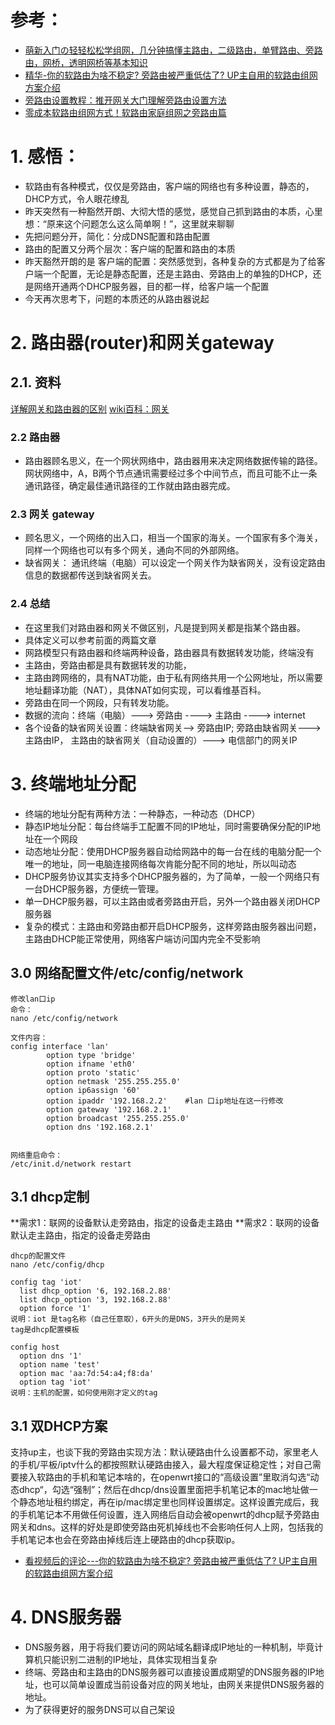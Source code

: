 # 参考：
 - [萌新入门の轻轻松松学组网，几分钟搞懂主路由，二级路由，单臂路由、旁路由，网桥，透明网桥等基本知识](https://www.youtube.com/watch?v=44Q1Fa6s1jo)
 - [精华-你的软路由为啥不稳定? 旁路由被严重低估了? UP主自用的软路由组网方案介绍](https://www.youtube.com/watch?v=KNbSW7Khe-o)
 - [旁路由设置教程：推开网关大门理解旁路由设置方法](https://www.youtube.com/watch?v=_XwHEiBmT30)
 - [零成本软路由组网方式！软路由家庭组网之旁路由篇](https://www.youtube.com/watch?v=qDFSjVhuCV0)

# 1. 感悟：
  - 软路由有各种模式，仅仅是旁路由，客户端的网络也有多种设置，静态的，DHCP方式，令人眼花缭乱
  - 昨天突然有一种豁然开朗、大彻大悟的感觉，感觉自己抓到路由的本质，心里想：“原来这个问题怎么这么简单啊！”，这里就来聊聊
  - 先把问题分开，简化：分成DNS配置和路由配置
  - 路由的配置又分两个层次：客户端的配置和路由的本质
  - 昨天豁然开朗的是 客户端的配置：突然感觉到，各种复杂的方式都是为了给客户端一个配置，无论是静态配置，还是主路由、旁路由上的单独的DHCP，还是网络开通两个DHCP服务器，目的都一样，给客户端一个配置
  - 今天再次思考下，问题的本质还的从路由器说起

# 2. 路由器(router)和网关gateway
## 2.1. 资料
   [详解网关和路由器的区别](https://blog.csdn.net/bytxl/article/details/41897599)
   [wiki百科：网关](https://zh.wikipedia.org/zh-cn/%E7%BD%91%E5%85%B3)
  
### 2.2 路由器 
 - 路由器顾名思义，在一个网状网络中，路由器用来决定网络数据传输的路径。网状网络中，A，B两个节点通讯需要经过多个中间节点，而且可能不止一条通讯路径，确定最佳通讯路径的工作就由路由器完成。
    
### 2.3 网关 gateway
 - 顾名思义，一个网络的出入口，相当一个国家的海关。一个国家有多个海关，同样一个网络也可以有多个网关，通向不同的外部网络。
 - 缺省网关： 通讯终端（电脑）可以设定一个网关作为缺省网关，没有设定路由信息的数据都传送到缺省网关去。
    
### 2.4 总结
- 在这里我们对路由器和网关不做区别，凡是提到网关都是指某个路由器。
- 具体定义可以参考前面的两篇文章
- 网路模型只有路由器和终端两种设备，路由器具有数据转发功能，终端没有
- 主路由，旁路由都是具有数据转发的功能，
- 主路由跨网络的，具有NAT功能，由于私有网络共用一个公网地址，所以需要地址翻译功能（NAT），具体NAT如何实现，可以看维基百科。
- 旁路由在同一个网段，只有转发功能。
- 数据的流向：终端（电脑）---> 旁路由 ----> 主路由 ----> internet
- 各个设备的缺省网关设置：终端缺省网关--> 旁路由IP; 旁路由缺省网关---> 主路由IP， 主路由的缺省网关（自动设置的）---> 电信部门的网关IP


# 3. 终端地址分配
  - 终端的地址分配有两种方法：一种静态，一种动态（DHCP）
  - 静态IP地址分配：每台终端手工配置不同的IP地址，同时需要确保分配的IP地址在一个网段
  - 动态地址分配：使用DHCP服务器自动给网路中的每一台在线的电脑分配一个唯一的地址，同一电脑连接网络每次肯能分配不同的地址，所以叫动态
  - DHCP服务协议其实支持多个DHCP服务器的，为了简单，一般一个网络只有一台DHCP服务器，方便统一管理。
  - 单一DHCP服务器，可以主路由或者旁路由开启，另外一个路由器关闭DHCP服务器
  - 复杂的模式：主路由和旁路由都开启DHCP服务，这样旁路由服务器出问题，主路由DHCP能正常使用，网络客户端访问国内完全不受影响

## 3.0 网络配置文件/etc/config/network

```
修改lan口ip
命令：
nano /etc/config/network

文件内容：
config interface 'lan'
        option type 'bridge'
        option ifname 'eth0'
        option proto 'static'
        option netmask '255.255.255.0'
        option ip6assign '60'
        option ipaddr '192.168.2.2'    #lan 口ip地址在这一行修改
        option gateway '192.168.2.1'
        option broadcast '255.255.255.0'
        option dns '192.168.2.1'


网络重启命令：
/etc/init.d/network restart

```

## 3.1 dhcp定制
  **需求1：联网的设备默认走旁路由，指定的设备走主路由
  **需求2：联网的设备默认走主路由，指定的设备走旁路由

```
dhcp的配置文件
nano /etc/config/dhcp

config tag 'iot'
  list dhcp_option '6, 192.168.2.88'
  list dhcp_option '3, 192.168.2.88'
  option force '1'
说明：iot 是tag名称（自己任意取），6开头的是DNS，3开头的是网关
tag是dhcp配置模板

config host
  option dns '1'
  option name 'test'
  option mac 'aa:7d:54:a4;f8:da'
  option tag 'iot'
说明：主机的配置，如何使用刚才定义的tag

```

## 3.1 双DHCP方案
  支持up主，也谈下我的旁路由实现方法：默认硬路由什么设置都不动，家里老人的手机/平板/iptv什么的都按照默认硬路由接入，最大程度保证稳定性；对自己需要接入软路由的手机和笔记本啥的，在openwrt接口的“高级设置”里取消勾选“动态dhcp“，勾选“强制”；然后在dhcp/dns设置里面把手机笔记本的mac地址做一个静态地址租约绑定，再在ip/mac绑定里也同样设置绑定。这样设置完成后，我的手机笔记本不用做任何设置，连入网络后自动会被openwrt的dhcp赋予旁路由网关和dns。这样的好处是即使旁路由死机掉线也不会影响任何人上网，包括我的手机笔记本也会在旁路由掉线后连上硬路由的dhcp获取ip。
 - [看视频后的评论---你的软路由为啥不稳定? 旁路由被严重低估了? UP主自用的软路由组网方案介绍](https://www.youtube.com/watch?v=KNbSW7Khe-o&lc=UgwRVyBl3BHo1raupzV4AaABAg)

# 4. DNS服务器
  - DNS服务器，用于将我们要访问的网站域名翻译成IP地址的一种机制，毕竟计算机只能识别二进制的IP地址，具体实现相当复杂
  - 终端、旁路由和主路由的DNS服务器可以直接设置成期望的DNS服务器的IP地址，也可以简单设置成当前设备对应的网关地址，由网关来提供DNS服务器的地址。
  - 为了获得更好的服务DNS可以自己架设


  
   
  
 
    

